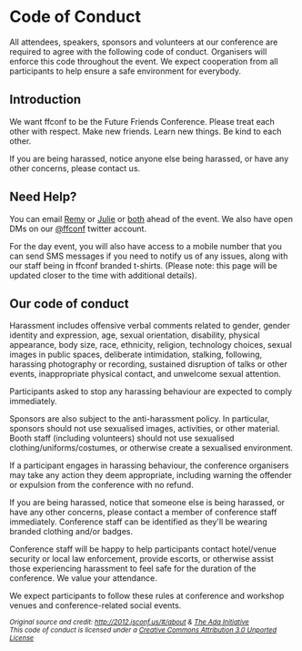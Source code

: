# Code of Conduct

All attendees, speakers, sponsors and volunteers at our conference are required to agree with the following code of conduct. Organisers will enforce this code throughout the event. We expect cooperation from all participants to help ensure a safe environment for everybody.

## Introduction

We want ffconf to be the Future Friends Conference. Please treat each other with respect. Make new friends. Learn new things. Be kind to each other.

If you are being harassed, notice anyone else being harassed, or have any other concerns, please contact us.

## Need Help?

You can email [Remy](mailto:remy@leftlogic.com) or [Julie](mailto:julie@leftlogic.com) or [both](mailto:events@leftlogic.com) ahead of the event. We also have open DMs on our [@ffconf](https://twitter.com/ffconf) twitter account.

For the day event, you will also have access to a mobile number that you can send SMS messages if you need to notify us of any issues, along with our staff being in ffconf branded t-shirts. (Please note: this page will be updated closer to the time with additional details).

## Our code of conduct

Harassment includes offensive verbal comments related to gender, gender identity and expression, age, sexual orientation, disability, physical appearance, body size, race, ethnicity, religion, technology choices, sexual images in public spaces, deliberate intimidation, stalking, following, harassing photography or recording, sustained disruption of talks or other events, inappropriate physical contact, and unwelcome sexual attention.

Participants asked to stop any harassing behaviour are expected to comply immediately.

Sponsors are also subject to the anti-harassment policy. In particular, sponsors should not use sexualised images, activities, or other material. Booth staff (including volunteers) should not use sexualised clothing/uniforms/costumes, or otherwise create a sexualised environment.

If a participant engages in harassing behaviour, the conference organisers may take any action they deem appropriate, including warning the offender or expulsion from the conference with no refund.

If you are being harassed, notice that someone else is being harassed, or have any other concerns, please contact a member of conference staff immediately. Conference staff can be identified as they&#39;ll be wearing branded clothing and/or badges.

Conference staff will be happy to help participants contact hotel/venue security or local law enforcement, provide escorts, or otherwise assist those experiencing harassment to feel safe for the duration of the conference. We value your attendance.

We expect participants to follow these rules at conference and workshop venues and conference-related social events.

<div>
<small><em>Original source and credit: <a href="http://2012.jsconf.us/#/about">http://2012.jsconf.us/#/about</a> &amp; <a href="https://geekfeminism.wikia.com/wiki/Conference_anti-harassment/Policy">The Ada Initiative</a><br />This code of conduct is licensed under a <a rel="license" href="https://creativecommons.org/licenses/by/3.0/deed.en_US">Creative Commons Attribution 3.0 Unported License</a></em></small></div>
